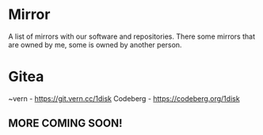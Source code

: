 # Mirror
A list of mirrors with our software and repositories.
There some mirrors that are owned by me, some is owned by another person.

# Gitea

~vern - https://git.vern.cc/1disk
Codeberg - https://codeberg.org/1disk

## MORE COMING SOON!
